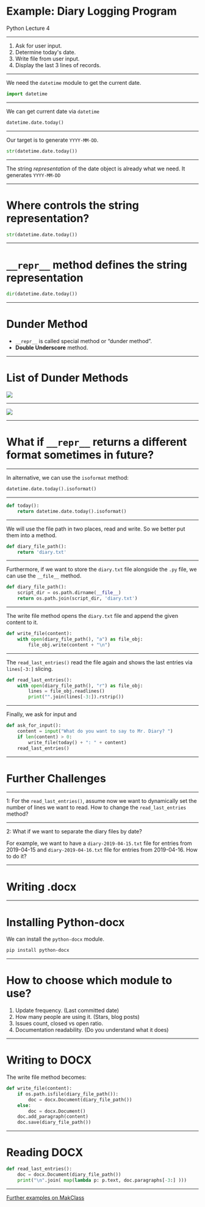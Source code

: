 # Example: Diary Logging Program

Python Lecture 4

---- 

1. Ask for user input.
2. Determine today's date.
3. Write file from user input.
4. Display the last 3 lines of records.

---- 

We need the `datetime` module to get the current date.

```python
import datetime
```

---- 

We can get current date via `datetime`

```python
datetime.date.today()
```

---- 

Our target is to generate `YYYY-MM-DD`.

```python
str(datetime.date.today())
```

---- 

The string _representation_ of the date object is already what we need. It generates `YYYY-MM-DD`

---- 

# Where controls the string representation?

```python
str(datetime.date.today())
```

---- 

# `__repr__` method defines the string representation

```python
dir(datetime.date.today())
```

---- 

# Dunder Method

- `__repr__` is called special method or “dunder method”.
- **Double Underscore** method.

---- 

# List of Dunder Methods

![](https://makclass.com/system/class_notes/1354/original/36a0f5ad9da14c9e2c8138a76f3757c6c516d7d1/5C969AD7-023F-4839-B77E-0DB6ED3DBF6F.png?1544611351)

---- 

![](https://makclass.com/system/class_notes/1355/original/9c7bc7d37a9cc9c1c258a271ae81fd481ae651f7/46B314C3-BB6E-4533-BD80-78753F7240B9.png?1544611383)

---- 

# What if `__repr__` returns a different format sometimes in future?

---- 

In alternative, we can use the `isoformat` method:

```python
datetime.date.today().isoformat()
```

---- 

```python
def today():
    return datetime.date.today().isoformat()
```

---- 

We will use the file path in two places, read and write. So we better put them into a method.

```python
def diary_file_path():
    return 'diary.txt'
```

---- 

Furthermore, if we want to store the `diary.txt` file alongside the `.py` file, we can use the `__file__` method.

```python
def diary_file_path():
    script_dir = os.path.dirname(__file__)
    return os.path.join(script_dir, 'diary.txt')
```

---- 

The write file method opens the `diary.txt` file and append the given content to it.

```python
def write_file(content):
    with open(diary_file_path(), "a") as file_obj:
        file_obj.write(content + "\n")
```

---- 

The `read_last_entries()` read the file again and shows the last entries via `lines[-3:]` slicing.

```python
def read_last_entries():
    with open(diary_file_path(), "r") as file_obj:
        lines = file_obj.readlines()
        print("".join(lines[-3:]).rstrip())
```


---- 

Finally, we ask for input and 

```python
def ask_for_input():
    content = input("What do you want to say to Mr. Diary? ")
    if len(content) > 0:
        write_file(today() + ": " + content)
    read_last_entries()
```

---- 

# Further Challenges

---- 

1: For the `read_last_entries()`, assume now we want to dynamically set the number of lines we want to read. How to change the `read_last_entries` method?

---- 

2: What if we want to separate the diary files by date?

For example, we want to have a `diary-2019-04-15.txt` file for entries from 2019-04-15 and `diary-2019-04-16.txt` file for entries from 2019-04-16. How to do it?

---- 

# Writing .docx

---- 

# Installing Python-docx

We can install the `python-docx` module.

```bash
pip install python-docx
```

---- 

# How to choose which module to use?

1. Update frequency. (Last committed date)
2. How many people are using it. (Stars, blog posts)
3. Issues count, closed vs open ratio.
4. Documentation readability. (Do you understand what it does)

---- 

# Writing to DOCX

The write file method becomes:

```python
def write_file(content):
    if os.path.isfile(diary_file_path()):
        doc = docx.Document(diary_file_path())
    else:
        doc = docx.Document()
    doc.add_paragraph(content)
    doc.save(diary_file_path())
```

---- 

# Reading DOCX

```python
def read_last_entries():
    doc = docx.Document(diary_file_path())
    print("\n".join( map(lambda p: p.text, doc.paragraphs[-3:] )))
```

---- 

[Further examples on MakClass](https://makclass.com/classrooms/38/class_notes/1837)
